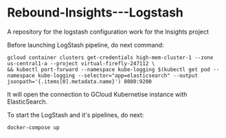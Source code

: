 # Rebound-Insights---Logstash
A repository for the logstash configuration work for the Insights project

Before launching LogStash pipeline, do next command:
```
gcloud container clusters get-credentials high-mem-cluster-1 --zone us-central1-a --project virtual-firefly-247112 \
&& kubectl port-forward --namespace kube-logging $(kubectl get pod --namespace kube-logging --selector="app=elasticsearch" --output jsonpath='{.items[0].metadata.name}') 8080:9200
```
It will open the connection to GCloud Kubernetise instance with ElasticSearch.


To start the LogStash and it's pipelines, do next:
```
docker-compose up
```